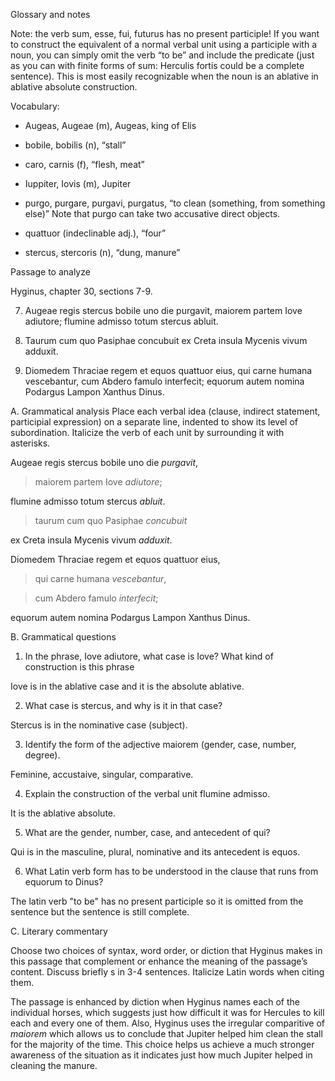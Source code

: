 Glossary and notes

Note: the verb sum, esse, fui, futurus has no present participle! If you want to construct the equivalent of a normal verbal unit using a participle with a noun, you can simply omit the verb “to be” and include the predicate (just as you can with finite forms of sum: Herculis fortis could be a complete sentence). This is most easily recognizable when the noun is an ablative in ablative absolute construction.

Vocabulary:

- Augeas, Augeae (m), Augeas, king of Elis

- bobile, bobilis (n), “stall”

- caro, carnis (f), “flesh, meat”

- Iuppiter, Iovis (m), Jupiter

- purgo, purgare, purgavi, purgatus, “to clean (something, from something else)” Note that purgo can take two accusative direct objects.

- quattuor (indeclinable adj.), “four”

- stercus, stercoris (n), “dung, manure”

Passage to analyze

Hyginus, chapter 30, sections 7-9.

7. Augeae regis stercus bobile uno die purgavit, maiorem partem Iove adiutore; flumine admisso totum stercus abluit.

8. Taurum cum quo Pasiphae concubuit ex Creta insula Mycenis vivum adduxit.

9. Diomedem Thraciae regem et equos quattuor eius, qui carne humana vescebantur, cum Abdero famulo interfecit; equorum autem nomina Podargus Lampon Xanthus Dinus.

A. Grammatical analysis Place each verbal idea (clause, indirect statement, participial expression) on a separate line, indented to show its level of subordination. Italicize the verb of each unit by surrounding it with asterisks.

Augeae regis stercus bobile uno die *purgavit*,
> maiorem partem Iove *adiutore*;

flumine admisso totum stercus *abluit*.
> taurum cum quo Pasiphae *concubuit*

ex Creta insula Mycenis vivum *adduxit*.

Diomedem Thraciae regem et equos quattuor eius,

> qui carne humana *vescebantur*,

> cum Abdero famulo *interfecit*;

equorum autem nomina Podargus Lampon Xanthus Dinus.

B. Grammatical questions

1. In the phrase, Iove adiutore, what case is Iove? What kind of construction is this phrase

Iove is in the ablative case and it is the absolute ablative.

2. What case is stercus, and why is it in that case?

Stercus is in the nominative case (subject).

3. Identify the form of the adjective maiorem (gender, case, number, degree).

Feminine, accustaive, singular, comparative.

4. Explain the construction of the verbal unit flumine admisso.

It is the ablative absolute.

5. What are the gender, number, case, and antecedent of qui?

Qui is in the masculine, plural, nominative and its antecedent is equos.

6. What Latin verb form has to be understood in the clause that runs from equorum to Dinus?

The latin verb "to be" has no present participle so it is omitted from the sentence but the sentence is still complete.

C. Literary commentary

Choose two choices of syntax, word order, or diction that Hyginus makes in this passage that complement or enhance the meaning of the passage’s content. Discuss briefly s in 3-4 sentences. Italicize Latin words when citing them.

The passage is enhanced by diction when Hyginus names each of the individual horses, which suggests just how difficult it was for Hercules to kill each and every one of them. Also, Hyginus uses the irregular comparitive of *maiorem* which allows us to conclude that Jupiter helped him clean the stall for the majority of the time. This choice helps us achieve a much stronger awareness of the situation as it indicates just how much Jupiter helped in cleaning the manure.
